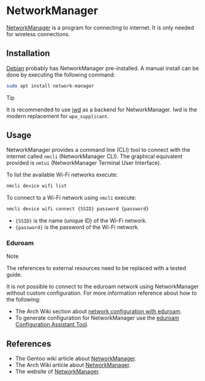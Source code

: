 # NetworkManager

[NetworkManager](https://networkmanager.dev) is a program for connecting to internet.
It is only needed for wireless connections.

## Installation

[Debian](https://www.debian.org/) probably has NetworkManager pre-installed.
A manual install can be done by executing the following command:

```sh
sudo apt install network-manager
```

> [!TIP]
> It is recommended to use [iwd](https://wiki.gentoo.org/wiki/Iwd) as a backend for NetworkManager.
> Iwd is the modern replacement for `wpa_supplicant`.

## Usage

NetworkManager provides a command line (CLI) tool to connect with the internet called `nmcli` (NetworkManager CLI).
The graphical equivalent provided is `nmtui` (NetworkManager Terminal User Interface).

To list the available Wi-Fi networks execute:

```sh
nmcli device wifi list
```

To connect to a Wi-Fi network using `nmcli` execute:

```sh
nmcli device wifi connect {SSID} password {password}
```

- `{SSID}` is the name (unique ID) of the Wi-Fi network.
- `{password}` is the password of the Wi-Fi network.

### Eduroam

> [!NOTE]
> The references to external resources need to be replaced with a tested guide.

It is not possible to connect to the eduroam network using NetworkManager without custom configuration.
For more information reference about how to the following:

- The Arch Wiki section about [network configuration with eduroam](https://wiki.archlinux.org/title/Network_configuration/Wireless#eduroam).
- To generate configuration for NetworkManager use the [eduroam Configuration Assistant Tool](https://cat.eduroam.org/).

## References

- The Gentoo wiki article about [NetworkManager](https://wiki.gentoo.org/wiki/NetworkManager).
- The Arch Wiki article about [NetworkManager](https://wiki.archlinux.org/title/NetworkManager).
- The website of [NetworkManager](https://networkmanager.dev/docs/).
